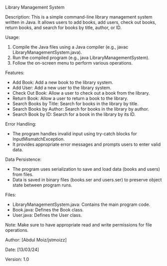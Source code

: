 Library Management System

Description:
This is a simple command-line library management system written in Java. It allows users to add books, add users, check out books, return books, and search for books by title, author, or ID.

Usage:
1. Compile the Java files using a Java compiler (e.g., javac LibraryManagementSystem.java).
2. Run the compiled program (e.g., java LibraryManagementSystem).
3. Follow the on-screen menu to perform various operations.

Features:
- Add Book: Add a new book to the library system.
- Add User: Add a new user to the library system.
- Check Out Book: Allow a user to check out a book from the library.
- Return Book: Allow a user to return a book to the library.
- Search Books by Title: Search for books in the library by title.
- Search Books by Author: Search for books in the library by author.
- Search Book by ID: Search for a book in the library by its ID.

Error Handling:
- The program handles invalid input using try-catch blocks for InputMismatchException.
- It provides appropriate error messages and prompts users to enter valid data.

Data Persistence:
- The program uses serialization to save and load data (books and users) from files.
- Data is saved in binary files (books.ser and users.ser) to preserve object state between program runs.

Files:
- LibraryManagementSystem.java: Contains the main program code.
- Book.java: Defines the Book class.
- User.java: Defines the User class.

Note: Make sure to have appropriate read and write permissions for file operations.

Author:
[Abdul Moiz/jstmoizz]

Date:
[13/03/24]

Version:
1.0

